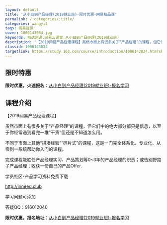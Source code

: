 ```yaml
---
layout: default
title: '从小白到产品经理(2019就业班)-限时优惠-网易精品课'
permalink: /:categories/:title/
categories: wangyi2
tags: 网易提供
cover: 1006143034.jpg
keywords: 精选网课,网易云课堂,从小白到产品经理(2019就业班)
description: '【2019网易产品经理课程】虽然市面上有很多关于“产品经理”的课程，但它们中的绝大部分都只是信息，以至于你经常遇到看完一'
classid: 1006143034
targetlink: https://study.163.com/course/introduction/1006143034.htm?share=1&shareId=1025206652&utm_campaign=share&utm_medium=iphoneShare&utm_source=&utm_u=1025206652
---
```


## 限时特惠

**限时优惠，火速报名**：[从小白到产品经理(2019就业班)-报名学习](https://study.163.com/course/introduction/1006143034.htm?share=1&shareId=1025206652&utm_campaign=share&utm_medium=iphoneShare&utm_source=&utm_u=1025206652)

## 课程介绍

【2019网易产品经理课程】



虽然市面上有很多关于“产品经理”的课程，但它们中的绝大部分都只是信息，以至于你经常遇到看完一堆“干货”但还是不知道怎么用。

不同于市面上其他“拼凑经验”“碎片式”的课程，这是一门完全体系化、专业化、从零到一系统帮助你入门的课程。



完成课程能胜任产品经理实习、产品策划等0~3年的产品经理的职责；或告别野路子产品经理；收获一份自己的产品Offer.



学员社区-产品学习资料免费下载

http://inneed.club

学习问题可添加

答疑QQ：916012040

**限时优惠，报名地址**：[从小白到产品经理(2019就业班)-报名学习](https://study.163.com/course/introduction/1006143034.htm?share=1&shareId=1025206652&utm_campaign=share&utm_medium=iphoneShare&utm_source=&utm_u=1025206652)

